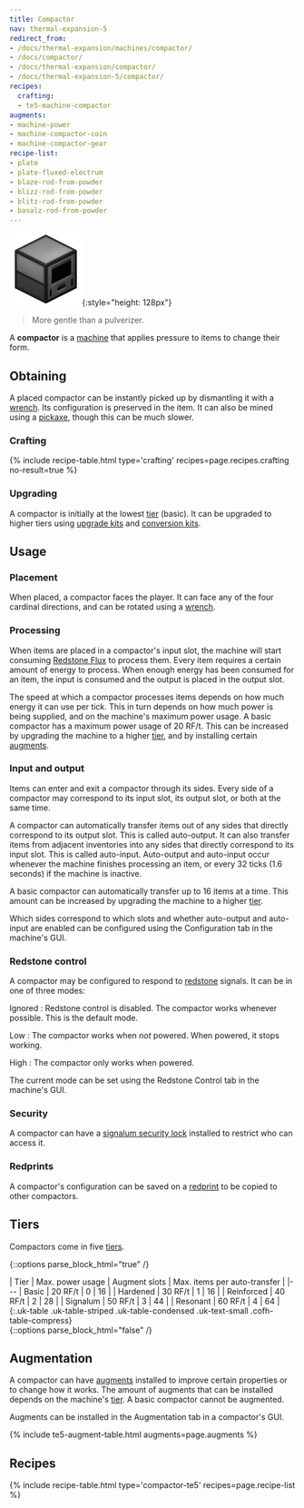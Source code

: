 ```yaml
---
title: Compactor
nav: thermal-expansion-5
redirect_from:
- /docs/thermal-expansion/machines/compactor/
- /docs/compactor/
- /docs/thermal-expansion/compactor/
- /docs/thermal-expansion-5/compactor/
recipes:
  crafting:
  - te5-machine-compactor
augments:
- machine-power
- machine-compactor-coin
- machine-compactor-gear
recipe-list:
- plate
- plate-fluxed-electrum
- blaze-rod-from-powder
- blizz-rod-from-powder
- blitz-rod-from-powder
- basalz-rod-from-powder
---
```


![Compactor](/assets/images/thermal-expansion-5/compactor.png){:style="height: 128px"}

> More gentle than a pulverizer.


A **compactor** is a [machine](/docs/1.12/thermal-expansion-5/machines/) that applies pressure to items
to change their form.


Obtaining
---------

A placed compactor can be instantly picked up by dismantling it with a
[wrench](/docs/1.12/wrenches/). Its configuration is preserved in the item. It can
also be mined using a [pickaxe](https://minecraft.gamepedia.com/Pickaxe), though
this can be much slower.

### Crafting
{% include recipe-table.html type='crafting' recipes=page.recipes.crafting no-result=true %}

### Upgrading
A compactor is initially at the lowest [tier](#tiers) (basic). It can be
upgraded to higher tiers using [upgrade kits](/docs/1.12/thermal-foundation-2/upgrade-kits/) and
[conversion kits](/docs/1.12/thermal-foundation-2/conversion-kits/).


Usage
-----

### Placement
When placed, a compactor faces the player. It can face any of the four cardinal
directions, and can be rotated using a [wrench](/docs/1.12/wrenches/).

### Processing
When items are placed in a compactor's input slot, the machine will start
consuming [Redstone Flux](/docs/redstone-flux/) to process them. Every item
requires a certain amount of energy to process. When enough energy has been
consumed for an item, the input is consumed and the output is placed in the
output slot.

The speed at which a compactor processes items depends on how much energy it can
use per tick. This in turn depends on how much power is being supplied, and on
the machine's maximum power usage. A basic compactor has a maximum power usage
of 20 RF/t. This can be increased by upgrading the machine to a higher
[tier](#tiers), and by installing certain [augments](#augmentation).

### Input and output
Items can enter and exit a compactor through its sides. Every side of a
compactor may correspond to its input slot, its output slot, or both at the same
time.

A compactor can automatically transfer items out of any sides that directly
correspond to its output slot. This is called auto-output. It can also transfer
items from adjacent inventories into any sides that directly correspond to its
input slot. This is called auto-input. Auto-output and auto-input occur whenever
the machine finishes processing an item, or every 32 ticks (1.6 seconds) if the
machine is inactive.

A basic compactor can automatically transfer up to 16 items at a time. This
amount can be increased by upgrading the machine to a higher [tier](#tiers).

Which sides correspond to which slots and whether auto-output and auto-input are
enabled can be configured using the Configuration tab in the machine's GUI.

### Redstone control
A compactor may be configured to respond to
[redstone](https://minecraft.gamepedia.com/Redstone) signals. It can be in one
of three modes:

Ignored
: Redstone control is disabled. The compactor works whenever possible. This is
the default mode.

Low
: The compactor works when *not* powered. When powered, it stops working.

High
: The compactor only works when powered.

The current mode can be set using the Redstone Control tab in the machine's GUI.

### Security
A compactor can have a [signalum security lock](/docs/1.12/thermal-foundation-2/signalum-security-lock/)
installed to restrict who can access it.

### Redprints
A compactor's configuration can be saved on a [redprint](/docs/1.12/thermal-foundation-2/redprint/) to be
copied to other compactors.


Tiers
-----

Compactors come in five [tiers](/docs/1.12/thermal-foundation-2/tiers/).

{::options parse_block_html="true" /}
<div class="uk-overflow-container">
| Tier | Max. power usage | Augment slots | Max. items per auto-transfer |
|---
| Basic | 20 RF/t | 0 | 16 |
| Hardened | 30 RF/t | 1 | 16 |
| Reinforced | 40 RF/t | 2 | 28 |
| Signalum | 50 RF/t | 3 | 44 |
| Resonant | 60 RF/t | 4 | 64 |
{:.uk-table .uk-table-striped .uk-table-condensed .uk-text-small .cofh-table-compress}
</div>
{::options parse_block_html="false" /}


Augmentation
------------

A compactor can have [augments](/docs/1.12/thermal-expansion-5/augments/) installed to improve certain
properties or to change how it works. The amount of augments that can be
installed depends on the machine's [tier](#tiers). A basic compactor cannot be
augmented.

Augments can be installed in the Augmentation tab in a compactor's GUI.

{% include te5-augment-table.html augments=page.augments %}


Recipes
-------

{% include recipe-table.html type='compactor-te5' recipes=page.recipe-list %}
